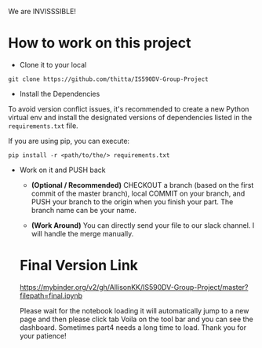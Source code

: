 We are INVISSSIBLE!

# How to work on this project

- Clone it to your local

```git clone https://github.com/thitta/IS590DV-Group-Project```

- Install the Dependencies 

To avoid version conflict issues, it's recommended to create a new Python virtual env and install the designated versions of dependencies listed in the `requirements.txt` file.

If you are using pip, you can execute: 

```pip install -r <path/to/the/> requirements.txt```

- Work on it and PUSH back

  - **(Optional / Recommended)** CHECKOUT a branch (based on the first commit of the master branch), local COMMIT on your branch, and PUSH your branch to the origin when you finish your part. The branch name can be your name.
  
  - **(Work Around)** You can directly send your file to our slack channel. I will handle the merge manually.
  
  # Final Version Link
  
  https://mybinder.org/v2/gh/AllisonKK/IS590DV-Group-Project/master?filepath=final.ipynb
  
  Please wait for the notebook loading it will automatically jump to a new page and then please click tab Voila on the tool bar and you can see the dashboard.
  Sometimes part4 needs a long time to load. Thank you for your patience!
